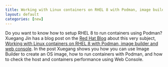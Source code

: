 ```yaml
---
title: Working with Linux containers on RHEL 8 with Podman, image builder and web console
layout: default
categories: [new]
---
```


Do you want to know how to setup RHEL 8 to run containers using Podman? Xuegang Jin has a blog post on the [Red Hat Blog](https://www.redhat.com/en/blog) about this very subject, [Working with Linux containers on RHEL 8 with Podman, image builder and web console](https://www.redhat.com/en/blog/working-linux-containers-rhel-8-podman-image-builder-and-web-console). In the post Xuegang shows you how you can use Image Builder to create an OS image, how to run containers with Podman, and how to check the host and containers performance using Web Console.
